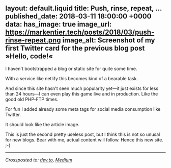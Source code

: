 layout: default.liquid
title: Push, rinse, repeat, …
published_date: 2018-03-11 18:00:00 +0000
data:
  has_image: true
  image_url: https://markentier.tech/posts/2018/03/push-rinse-repeat.png
  image_alt: Screenshot of my first Twitter card for the previous blog post »Hello, code!«
---
I haven't bootstrapped a blog or static site for quite some time.

With a service like netlify this becomes kind of a bearable task.

And since this site hasn't seen much popularity yet—it just exists for less than 24 hours—I can even play this game live and in production.
Like the good old PHP-FTP times.

For fun I added already some meta tags for social media consumption like Twitter.

It should look like the article image.

This is just the second pretty useless post, but I think this is not so unusal for new blogs.
Bear with me, actual content will follow. Hence this new site. ;-)

-----

_Crossposted to: [dev.to](https://dev.to/asaaki/push-rinse-repeat---16jo), [Medium](https://medium.com/markentier-tech/push-rinse-repeat-1e277fa35942)_

